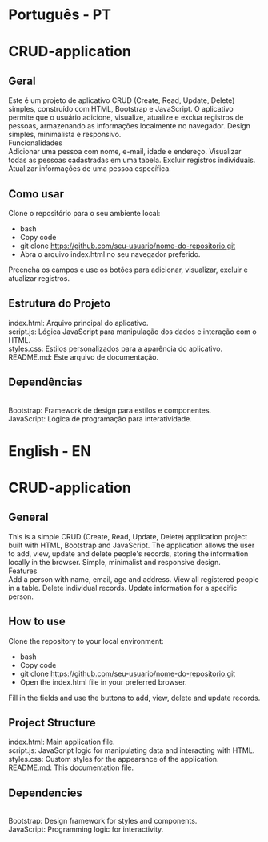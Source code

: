 # Português - PT 

# CRUD-application
<h2>Geral <br></h2>
Este é um projeto de aplicativo CRUD (Create, Read, Update, Delete) simples, construído com HTML, Bootstrap e JavaScript. O aplicativo permite que o usuário adicione, visualize, atualize e exclua registros de pessoas, armazenando as informações localmente no navegador. Design simples, minimalista e responsivo.
<br>
Funcionalidades<br>
Adicionar uma pessoa com nome, e-mail, idade e endereço.
Visualizar todas as pessoas cadastradas em uma tabela.
Excluir registros individuais.
Atualizar informações de uma pessoa específica.<br>
<h2>Como usar<br></h2>

Clone o repositório para o seu ambiente local:

- bash<br>
- Copy code<br>
- git clone https://github.com/seu-usuario/nome-do-repositorio.git<br>
- Abra o arquivo index.html no seu navegador preferido.

Preencha os campos e use os botões para adicionar, visualizar, excluir e atualizar registros.
<br>
<h2>Estrutura do Projeto<br></h2>
index.html: Arquivo principal do aplicativo.<br>
script.js: Lógica JavaScript para manipulação dos dados e interação com o HTML.<br>
styles.css: Estilos personalizados para a aparência do aplicativo.<br>
README.md: Este arquivo de documentação.<br>
<h2>Dependências</h2><br>
Bootstrap: Framework de design para estilos e componentes.<br>
JavaScript: Lógica de programação para interatividade.<br>


# English - EN

# CRUD-application
<h2>General <br></h2>
This is a simple CRUD (Create, Read, Update, Delete) application project built with HTML, Bootstrap and JavaScript. The application allows the user to add, view, update and delete people's records, storing the information locally in the browser. Simple, minimalist and responsive design.

<br>
Features<br>
Add a person with name, email, age and address.
View all registered people in a table.
Delete individual records.
Update information for a specific person.<br>
<h2>How to use<br></h2>

Clone the repository to your local environment:

- bash<br>
- Copy code<br>
- git clone https://github.com/seu-usuario/nome-do-repositorio.git<br>
- Open the index.html file in your preferred browser.

Fill in the fields and use the buttons to add, view, delete and update records.
<br>
<h2>Project Structure<br></h2>
index.html: Main application file.<br>
script.js: JavaScript logic for manipulating data and interacting with HTML.<br>
styles.css: Custom styles for the appearance of the application.<br>
README.md: This documentation file.<br>
<h2>Dependencies</h2><br>
Bootstrap: Design framework for styles and components.<br>
JavaScript: Programming logic for interactivity.<br>
